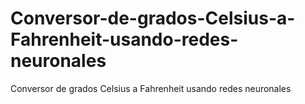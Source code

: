 # Conversor-de-grados-Celsius-a-Fahrenheit-usando-redes-neuronales
Conversor de grados Celsius a Fahrenheit usando redes neuronales
